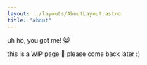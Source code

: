 ```yaml
---
layout: ../layouts/AboutLayout.astro
title: "about"
---
```


uh ho, you got me! 😸 

this is a WIP page 🚧 please come back later :)